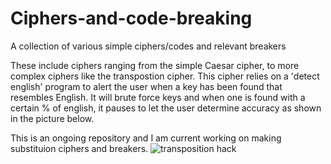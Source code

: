 # Ciphers-and-code-breaking
A collection of various simple ciphers/codes and relevant breakers

These include ciphers ranging from the simple Caesar cipher, to more complex ciphers like the transpostion cipher.
This cipher relies on a 'detect english' program to alert the user when a key has been found that resembles English.
It will brute force keys and when one is found with a certain % of english, it pauses to let the user determine accuracy as shown 
in the picture below.

This is an ongoing repository and I am current working on making substituion ciphers and breakers.
![transposition hack](https://user-images.githubusercontent.com/57423877/68698637-9b4f5400-053e-11ea-8c75-b562ee797dad.png)
